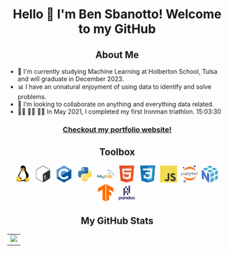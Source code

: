 <h1 align=center>
Hello 👋 I'm Ben Sbanotto! Welcome to my GitHub
</h1>
<h2 align=center>
About Me
</h2>
<ul>
  <li>🤖 I'm currently studying Machine Learning at Holberton School, Tulsa and will graduate in December 2023.</li>
  <li>📊 I have an unnatural enjoyment of using data to identify and solve problems.</li>
  <li>🤝 I’m looking to collaborate on anything and everything data related.</li>
  <li>🏊‍♂️ 🚴‍♂️ 🏃‍♂ In May 2021, I completed my first Ironman triathlon. 15:03:30</li>
</ul>
<h3 align=center><a href="https://bsbanotto.github.io">Checkout my portfolio website!</a></h3>
<h2 align=center>Toolbox</h2>
<div align=center>
  <img src="https://github.com/devicons/devicon/blob/master/icons/linux/linux-original.svg" title="Linux" alt="Linux" width="40" height="40"/>&nbsp;
  <img src="https://github.com/devicons/devicon/blob/master/icons/bash/bash-original.svg" title="Bash" alt="Bash" width="40" height="40"/>&nbsp;
  <img src="https://github.com/devicons/devicon/blob/master/icons/c/c-original.svg" title="C" alt="C" width="40" height="40"/>&nbsp;
  <img src="https://github.com/devicons/devicon/blob/master/icons/python/python-original.svg" title="Python" alt="Python" width="40" height="40"/>&nbsp;
  <img src="https://github.com/devicons/devicon/blob/master/icons/mysql/mysql-original-wordmark.svg" title="MySQL" alt="MySQL" width="40" height="40"/>&nbsp;
  <img src="https://github.com/devicons/devicon/blob/master/icons/html5/html5-original.svg" title="HTML" alt="HTML" width="40" height="40"/>&nbsp;
  <img src="https://github.com/devicons/devicon/blob/master/icons/css3/css3-original.svg" title="CSS" alt="CSS" width="40" height="40"/>&nbsp;
  <img src="https://github.com/devicons/devicon/blob/master/icons/javascript/javascript-original.svg" title="JavaScript" alt="JavaScript" width="40" height="40"/>&nbsp;
  <img src="https://github.com/devicons/devicon/blob/master/icons/jupyter/jupyter-original-wordmark.svg" title="Jupyter" alt="Jupyter" width="40" height="40"/>&nbsp;
  <img src="https://github.com/devicons/devicon/blob/master/icons/numpy/numpy-original.svg" title="Numpy" alt="Numpy" width="40" height="40"/>&nbsp;
  <img src="https://github.com/devicons/devicon/blob/master/icons/tensorflow/tensorflow-original.svg" title="Tensorflow" alt="Tensorflow" width="40" height="40"/>&nbsp;
  <img src="https://github.com/devicons/devicon/blob/master/icons/pandas/pandas-original-wordmark.svg" title="Pandas" alt="Pandas" width="40" height="40"/>&nbsp;
</div>

<h2 align=center>My GitHub Stats</h2>
<table align=center>
    <tr>
        <td>
            <img src="https://github-readme-stats.vercel.app/api/top-langs/?username=bsbanotto&layout=compact&theme=panda"/>
        </td>
    </tr>
</table>

<!---
bsbanotto/bsbanotto is a ✨ special ✨ repository because its `README.md` (this file) appears on your GitHub profile.
You can click the Preview link to take a look at your changes.
--->
